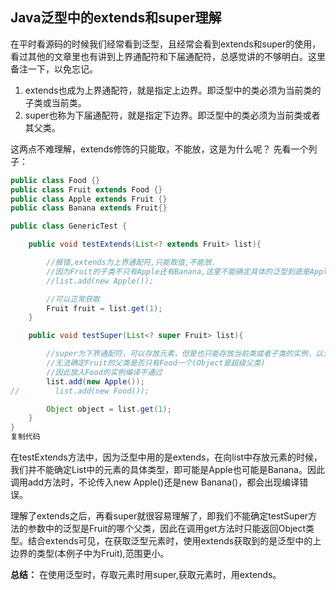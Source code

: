 ## Java泛型中的extends和super理解

在平时看源码的时候我们经常看到泛型，且经常会看到extends和super的使用，看过其他的文章里也有讲到上界通配符和下届通配符，总感觉讲的不够明白。这里备注一下，以免忘记。

1. extends也成为上界通配符，就是指定上边界。即泛型中的类必须为当前类的子类或当前类。
2. super也称为下届通配符，就是指定下边界。即泛型中的类必须为当前类或者其父类。

这两点不难理解，extends修饰的只能取，不能放，这是为什么呢？ 先看一个列子：

```java
public class Food {}
public class Fruit extends Food {}
public class Apple extends Fruit {}
public class Banana extends Fruit{}

public class GenericTest {

    public void testExtends(List<? extends Fruit> list){

        //报错,extends为上界通配符,只能取值,不能放.
        //因为Fruit的子类不只有Apple还有Banana,这里不能确定具体的泛型到底是Apple还是Banana，所以放入任何一种类型都会报错
        //list.add(new Apple());

        //可以正常获取
        Fruit fruit = list.get(1);
    }

    public void testSuper(List<? super Fruit> list){

        //super为下界通配符，可以存放元素，但是也只能存放当前类或者子类的实例，以当前的例子来讲，
        //无法确定Fruit的父类是否只有Food一个(Object是超级父类)
        //因此放入Food的实例编译不通过
        list.add(new Apple());
//        list.add(new Food());

        Object object = list.get(1);
    }
}
复制代码
```

在testExtends方法中，因为泛型中用的是extends，在向list中存放元素的时候，我们并不能确定List中的元素的具体类型，即可能是Apple也可能是Banana。因此调用add方法时，不论传入new Apple()还是new Banana()，都会出现编译错误。

理解了extends之后，再看super就很容易理解了，即我们不能确定testSuper方法的参数中的泛型是Fruit的哪个父类，因此在调用get方法时只能返回Object类型。结合extends可见，在获取泛型元素时，使用extends获取到的是泛型中的上边界的类型(本例子中为Fruit),范围更小。

**总结：** 在使用泛型时，存取元素时用super,获取元素时，用extends。